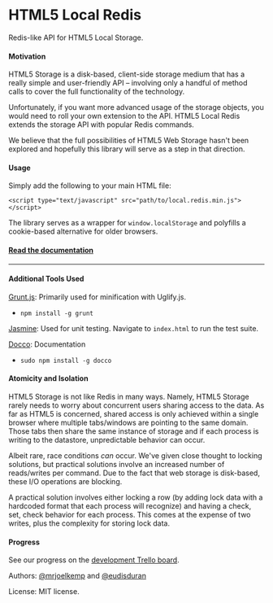 HTML5 Local Redis
=================

Redis-like API for HTML5 Local Storage.

#### Motivation

HTML5 Storage is a disk-based, client-side storage medium that has a really simple and user-friendly API – involving only a handful of method calls to cover the full functionality of the technology.

Unfortunately, if you want more advanced usage of the storage objects, you would need to roll your own extension to the API. HTML5 Local Redis extends the storage API with popular Redis commands.

We believe that the full possibilities of HTML5 Web Storage hasn't been explored and hopefully this library will serve as a step in that direction.

#### Usage

Simply add the following to your main HTML file:

    <script type="text/javascript" src="path/to/local.redis.min.js"></script>

The library serves as a wrapper for `window.localStorage` and polyfills a cookie-based alternative for older browsers.

#### [Read the documentation](http://mrjoelkemp.github.com/html5-local-redis)

***

#### Additional Tools Used

[Grunt.js](https://github.com/cowboy/grunt): Primarily used for minification with Uglify.js.

* `npm install -g grunt`

[Jasmine](http://pivotal.github.com/jasmine/): Used for unit testing. Navigate to `index.html` to run the test suite.

[Docco](https://github.com/jashkenas/docco): Documentation

* `sudo npm install -g docco`

#### Atomicity and Isolation

HTML5 Storage is not like Redis in many ways. Namely, HTML5 Storage rarely needs to worry about concurrent users sharing access to the data. As far as HTML5 is concerned, shared access is only achieved within a single browser where multiple tabs/windows are pointing to the same domain. Those tabs then share the same instance of storage and if each process is writing to the datastore, unpredictable behavior can occur.

Albeit rare, race conditions *can* occur. We've given close thought to locking solutions, but practical solutions involve an increased number of reads/writes per command. Due to the fact that web storage is disk-based, these I/O operations are blocking.

A practical solution involves either locking a row (by adding lock data with a hardcoded format that each process will recognize) and having a 
check, set, check behavior for each process. This comes at the expense of two writes, plus the complexity for storing lock data. 

#### Progress

See our progress on the [development Trello board](http://bit.ly/NYgW7c).

Authors: [@mrjoelkemp](https://twitter.com/mrjoelkemp) and [@eudisduran](https://twitter.com/eudisduran)

License: MIT license.
